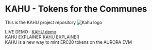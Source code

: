 # KAHU - Tokens for the Communes
This is the KAHU project repository
![Kahu logo](https://user-images.githubusercontent.com/42658482/154577958-594bfcec-5509-4288-baec-0b524669359b.png)


LIVE DEMO : <a href="https://sparkling-recipe-0055.on.fleek.co/index.html" target="_blank">KAHU demo</a>
<br/>
KAHU EXPLAINER <a href="https://youtu.be/UL6RxhbYff4" target="_blank">KAHU EXPLAINER</a>
<br/>
KAHU is a new way to mint ERC20 tokens on the AURORA EVM 
